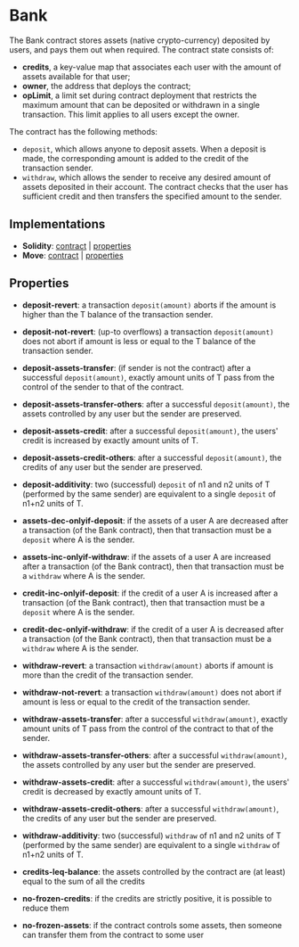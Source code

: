 # Bank

The Bank contract stores assets (native crypto-currency) deposited by users, and pays them out when required.
The contract state consists of:
- **credits**, a key-value map that associates each user with the amount of assets available for that user;
- **owner**, the address that deploys the contract;
- **opLimit**, a limit set during contract deployment that restricts the maximum amount that can be deposited or withdrawn in a single transaction. This limit applies to all users except the owner.

The contract has the following methods:
- `deposit`, which allows anyone to deposit assets. When a deposit is made, the corresponding amount is added to the credit of the transaction sender. 
- `withdraw`, which allows the sender to receive any desired amount of assets deposited in their account. The contract checks that the user has sufficient credit and then transfers the specified amount to the sender. 

## Implementations

- **Solidity**: [contract](certora/Bank.sol) | [properties](certora/)
- **Move**: [contract](move/sources/bank.move) | [properties](move/specs)
  
## Properties

- <a name="deposit-revert">**deposit-revert**</a>: a transaction `deposit(amount)` aborts if the amount is higher than the T balance of the transaction sender.

- **deposit-not-revert**: (up-to overflows) a transaction `deposit(amount)` does not abort if amount is less or equal to the T balance of the transaction sender.

- <a name="deposit-assets-transfer">**deposit-assets-transfer**</a>: (if sender is not the contract) after a successful `deposit(amount)`, exactly amount units of T pass from the control of the sender to that of the contract.

- **deposit-assets-transfer-others**: after a successful `deposit(amount)`, the assets controlled by any user but the sender are preserved.

- <a name="deposit-assets-credit">**deposit-assets-credit**</a>: after a successful `deposit(amount)`, the users' credit is increased by exactly amount units of T.

- **deposit-assets-credit-others**: after a successful `deposit(amount)`, the credits of any user but the sender are preserved.

- <a name="deposit-additivity">**deposit-additivity**</a>: two (successful) `deposit` of n1 and n2 units of T (performed by the same sender) are equivalent to a single `deposit` of n1+n2 units of T.

- <a name="assets-dec-onlyif-deposit">**assets-dec-onlyif-deposit**</a>: if the assets of a user A are decreased after a transaction (of the Bank contract), then that transaction must be a `deposit` where A is the sender.

- **assets-inc-onlyif-withdraw**: if the assets of a user A are increased after a transaction (of the Bank contract), then that transaction must be a `withdraw` where A is the sender.

- **credit-inc-onlyif-deposit**: if the credit of a user A is increased after a transaction (of the Bank contract), then that transaction must be a `deposit` where A is the sender.

- **credit-dec-onlyif-withdraw**: if the credit of a user A is decreased after a transaction (of the Bank contract), then that transaction must be a `withdraw` where A is the sender.

- **withdraw-revert**: a transaction `withdraw(amount)` aborts if amount is more than the credit of the transaction sender.

- **withdraw-not-revert**: a transaction `withdraw(amount)` does not abort if amount is less or equal to the credit of the transaction sender.

- <a name="withdraw-assets-transfer">**withdraw-assets-transfer**</a>: after a successful `withdraw(amount)`, exactly amount units of T pass from the control of the contract to that of the sender.

- **withdraw-assets-transfer-others**: after a successful `withdraw(amount)`, the assets controlled by any user but the sender are preserved.

- **withdraw-assets-credit**: after a successful `withdraw(amount)`, the users' credit is decreased by exactly amount units of T.

- **withdraw-assets-credit-others**: after a successful `withdraw(amount)`, the credits of any user but the sender are preserved.

- **withdraw-additivity**: two (successful) `withdraw` of n1 and n2 units of T (performed by the same sender) are equivalent to a single `withdraw` of n1+n2 units of T.

- <a name="credits-leq-balance">**credits-leq-balance**</a>: the assets controlled by the contract are (at least) equal to the sum of all the credits 

- <a name="no-frozen-credits">**no-frozen-credits**</a>: if the credits are strictly positive, it is possible to reduce them

- <a name="no-frozen-assets">**no-frozen-assets**</a>: if the contract controls some assets, then someone can transfer them from the contract to some user
